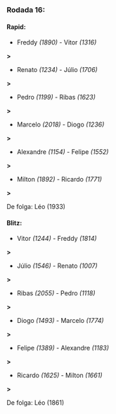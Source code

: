 ### Rodada 16:

#### Rapid:

* Freddy *(1890)*     -     Vitor *(1316)*

 **>** 
* Renato *(1234)*     -     Júlio *(1706)*

 **>** 
* Pedro *(1199)*     -     Ribas *(1623)*

 **>** 
* Marcelo *(2018)*     -     Diogo *(1236)*

 **>** 
* Alexandre *(1154)*     -     Felipe *(1552)*

 **>** 
* Milton *(1892)*     -     Ricardo *(1771)*

 **>** 

De folga: Léo (1933)

#### Blitz:

* Vitor *(1244)*     -     Freddy *(1814)*

 **>** 
* Júlio *(1546)*     -     Renato *(1007)*

 **>** 
* Ribas *(2055)*     -     Pedro *(1118)*

 **>** 
* Diogo *(1493)*     -     Marcelo *(1774)*

 **>** 
* Felipe *(1389)*     -     Alexandre *(1183)*

 **>** 
* Ricardo *(1625)*     -     Milton *(1661)*

 **>** 

De folga: Léo (1861)

